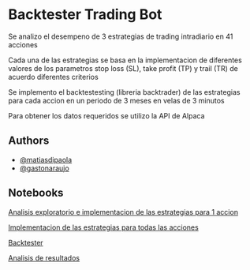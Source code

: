 
# Backtester Trading Bot


Se analizo el desempeno de 3 estrategias de trading intradiario en 41 acciones

Cada una de las estrategias se basa en la implementacion de diferentes valores de los parametros stop loss (SL), take profit (TP) y trail (TR) de acuerdo diferentes criterios

Se implemento el backtestesting (libreria backtrader) de las estrategias para cada accion en un periodo de 3 meses en velas de 3 minutos
 
Para obtener los datos requeridos se utilizo la API de Alpaca



## Authors

- [@matiasdipaola](https://github.com/dipaolme)
- [@gastonaraujo]()


## Notebooks

[Analisis exploratorio e implementacion de las estrategias para 1 accion](https://github.com/dipaolme/backtester_trading_bot/blob/main/estrategias_1_accion.ipynb)

[Implementacion de las estrategias para todas las acciones](https://github.com/dipaolme/backtester_trading_bot/blob/main/Automatic_Estrategias.ipynb)

[Backtester](https://github.com/dipaolme/backtester_trading_bot/blob/main/Automatic_Alpaca-Backtester.ipynb)

[Analisis de resultados](https://github.com/dipaolme/backtester_trading_bot/blob/main/Analisis_Estrategias.ipynb)


